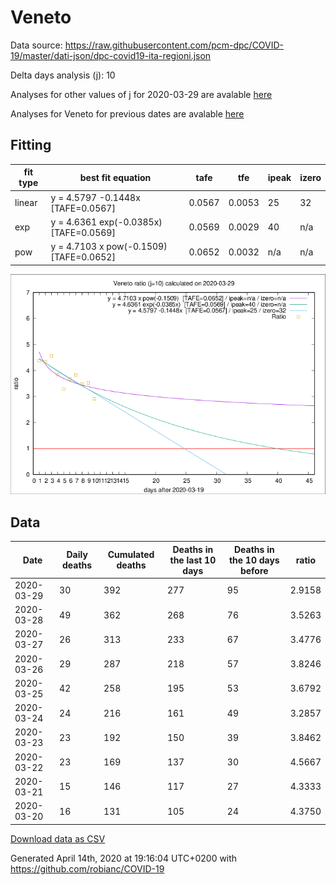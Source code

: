 # Veneto

Data source: https://raw.githubusercontent.com/pcm-dpc/COVID-19/master/dati-json/dpc-covid19-ita-regioni.json

Delta days analysis (j): 10

Analyses for other values of j for 2020-03-29 are avalable [here](../2020-03-29/README.md)

Analyses for Veneto for previous dates are avalable [here](../README.md)

## Fitting 
|fit type|best fit equation|tafe|tfe|ipeak|izero|
|-------|-----|--------|------|---|---|
|linear|y = 4.5797 -0.1448x  [TAFE=0.0567]|0.0567|0.0053|25|32|
|exp|y = 4.6361 exp(-0.0385x)  [TAFE=0.0569]|0.0569|0.0029|40|n/a|
|pow|y = 4.7103 x pow(-0.1509)  [TAFE=0.0652]|0.0652|0.0032|n/a|n/a|

![Plot](COVID-19_veneto_j10_2020-03-29.png)

## Data
|Date|Daily deaths|Cumulated deaths|Deaths in the last 10 days|Deaths in the 10 days before|ratio|
|----|----------|-----------|-------|--------------------|-----|
|2020-03-29|30|392|277|95|2.9158|
|2020-03-28|49|362|268|76|3.5263|
|2020-03-27|26|313|233|67|3.4776|
|2020-03-26|29|287|218|57|3.8246|
|2020-03-25|42|258|195|53|3.6792|
|2020-03-24|24|216|161|49|3.2857|
|2020-03-23|23|192|150|39|3.8462|
|2020-03-22|23|169|137|30|4.5667|
|2020-03-21|15|146|117|27|4.3333|
|2020-03-20|16|131|105|24|4.3750|

[Download data as CSV](COVID-19_veneto_j10_2020-03-29.csv)

Generated April 14th, 2020 at 19:16:04 UTC+0200 with https://github.com/robianc/COVID-19

